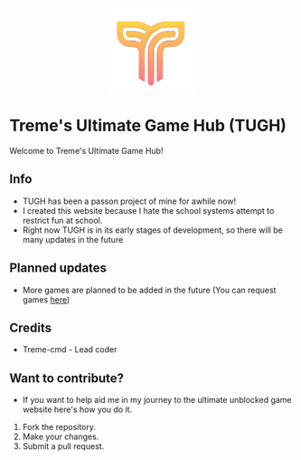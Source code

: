 <p align="center">
  <img src="./public/Assets/logo.png" width="150" height="150"/>
</p>

# Treme's Ultimate Game Hub (TUGH)

Welcome to Treme's Ultimate Game Hub!

## Info

- TUGH has been a passon project of mine for awhile now! 
- I created this website because I hate the school systems attempt to restrict fun at school.
- Right now TUGH is in its early stages of development, so there will be many updates in the future


## Planned updates

- More games are planned to be added in the future (You can request games [here](https://forms.gle/3d3rVWRYnjhApAUf6))

## Credits

- Treme-cmd - Lead coder

## Want to contribute?

- If you want to help aid me in my journey to the ultimate unblocked game website here's how you do it.
1. Fork the repository.
2. Make your changes.
3. Submit a pull request.
